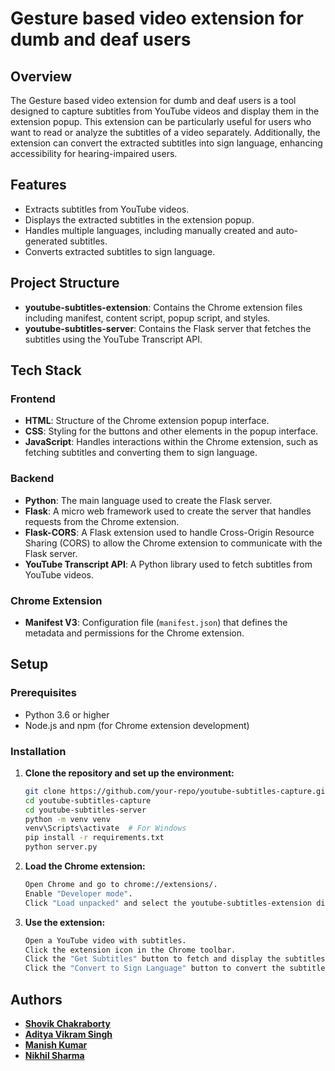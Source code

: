 # Gesture based video extension for dumb and deaf users

## Overview

The Gesture based video extension for dumb and deaf users is a tool designed to capture subtitles from YouTube videos and display them in the extension popup. This extension can be particularly useful for users who want to read or analyze the subtitles of a video separately. Additionally, the extension can convert the extracted subtitles into sign language, enhancing accessibility for hearing-impaired users.

## Features

- Extracts subtitles from YouTube videos.
- Displays the extracted subtitles in the extension popup.
- Handles multiple languages, including manually created and auto-generated subtitles.
- Converts extracted subtitles to sign language.

## Project Structure

- **youtube-subtitles-extension**: Contains the Chrome extension files including manifest, content script, popup script, and styles.
- **youtube-subtitles-server**: Contains the Flask server that fetches the subtitles using the YouTube Transcript API.

## Tech Stack

### Frontend

- **HTML**: Structure of the Chrome extension popup interface.
- **CSS**: Styling for the buttons and other elements in the popup interface.
- **JavaScript**: Handles interactions within the Chrome extension, such as fetching subtitles and converting them to sign language.

### Backend

- **Python**: The main language used to create the Flask server.
- **Flask**: A micro web framework used to create the server that handles requests from the Chrome extension.
- **Flask-CORS**: A Flask extension used to handle Cross-Origin Resource Sharing (CORS) to allow the Chrome extension to communicate with the Flask server.
- **YouTube Transcript API**: A Python library used to fetch subtitles from YouTube videos.

### Chrome Extension

- **Manifest V3**: Configuration file (`manifest.json`) that defines the metadata and permissions for the Chrome extension.

## Setup

### Prerequisites

- Python 3.6 or higher
- Node.js and npm (for Chrome extension development)

### Installation

1. **Clone the repository and set up the environment:**
   
   ```bash
   git clone https://github.com/your-repo/youtube-subtitles-capture.git
   cd youtube-subtitles-capture
   cd youtube-subtitles-server
   python -m venv venv
   venv\Scripts\activate  # For Windows
   pip install -r requirements.txt
   python server.py
   ```

2. **Load the Chrome extension:**

   ```bash
   Open Chrome and go to chrome://extensions/.
   Enable "Developer mode".
   Click "Load unpacked" and select the youtube-subtitles-extension directory.
   ```

3. **Use the extension:**

   ```bash
   Open a YouTube video with subtitles.
   Click the extension icon in the Chrome toolbar.
   Click the "Get Subtitles" button to fetch and display the subtitles.
   Click the "Convert to Sign Language" button to convert the subtitles to sign language.
   ```

## Authors

- [**Shovik Chakraborty**](https://github.com/cshovik)
- [**Aditya Vikram Singh**](https://github.com/brucewayneoptimusprime)
- [**Manish Kumar**](https://www.github.com/its-manishks)
- [**Nikhil Sharma**](https://github.com/NikhilSharma2707)

